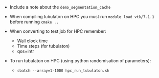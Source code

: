 * Include a note about the `demo_segmentation_cache`


* When compiling tubulaton on HPC you must run
`module load vtk/7.1.1`
before running `cmake ..`

* When converting to test job for HPC remember:
	* Wall clock time
	* Time steps (for tubulaton)
	* qos=intr

* To run tubulaton on HPC (using python randomisation of parameters):
	* `sbatch --array=1-1000 hpc_run_tubulaton.sh` 

